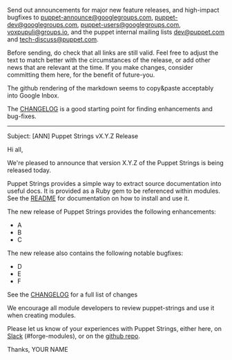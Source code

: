 Send out announcements for major new feature releases, and high-impact bugfixes to <puppet-announce@googlegroups.com>, <puppet-dev@googlegroups.com>, <puppet-users@googlegroups.com>, <voxpupuli@groups.io>, and the puppet internal mailing lists <dev@puppet.com> and <tech-discuss@puppet.com>.

Before sending, do check that all links are still valid. Feel free to adjust the text to match better with the circumstances of the release, or add other news that are relevant at the time. If you make changes, consider committing them here, for the benefit of future-you.

The github rendering of the markdown seems to copy&paste acceptably into Google Inbox.

The [CHANGELOG](https://github.com/puppetlabs/puppet-strings/blob/master/CHANGELOG.md) is a good starting point for finding enhancements and bug-fixes.

---

Subject: [ANN] Puppet Strings vX.Y.Z Release

Hi all,

We're pleased to announce that version X.Y.Z of the Puppet Strings is being released today.

Puppet Strings provides a simple way to extract source documentation into useful docs. It is provided as a Ruby gem to be referenced within modules. See the [README](https://github.com/puppetlabs/puppet-strings#installing-puppet-strings) for documentation on how to install and use it.


The new release of Puppet Strings provides the following enhancements:

* A
* B
* C

The new release also contains the following notable bugfixes:

* D
* E
* F

See the [CHANGELOG](https://github.com/puppetlabs/puppet-strings/blob/master/CHANGELOG.md) for a full list of changes

We encourage all module developers to review puppet-strings and use it when creating modules.

Please let us know of your experiences with Puppet Strings, either here, on [Slack](https://slack.puppet.com/) (#forge-modules), or on the [github repo](https://github.com/puppetlabs/puppet-strings).


Thanks,
YOUR NAME
